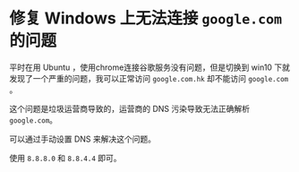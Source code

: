 # 修复 Windows 上无法连接 `google.com` 的问题

平时在用 Ubuntu ，使用chrome连接谷歌服务没有问题，但是切换到 win10 下就发现了一个严重的问题，我可以正常访问 `google.com.hk` 却不能访问 `google.com` 。

这个问题是垃圾运营商导致的，运营商的 DNS 污染导致无法正确解析 `google.com`。

可以通过手动设置 DNS 来解决这个问题。

使用 `8.8.8.0` 和 `8.8.4.4` 即可。
